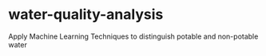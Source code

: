 # water-quality-analysis
Apply Machine Learning Techniques to distinguish potable and non-potable water
